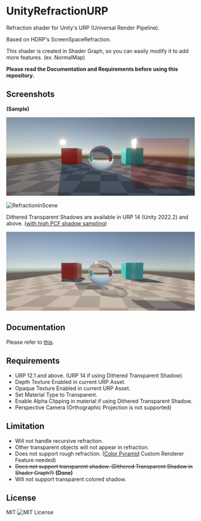 UnityRefractionURP
=============

 Refraction shader for Unity's URP (Universal Render Pipeline).

 Based on HDRP's ScreenSpaceRefraction.

 This shader is created in Shader Graph, so you can easily modify it to add more features. (ex. NormalMap)

 **Please read the Documentation and Requirements before using this repository.**

Screenshots
------------
**(Sample)**

 ![Sample](https://github.com/jiaozi158/UnityRefractionURP/blob/main/Documentation/Images/Demo/Sample.jpg)

 ![RefractionInScene](https://github.com/jiaozi158/UnityRefractionURP/blob/main/Documentation/Images/Demo/RefractionInScene.gif)

Dithered Transparent Shadows are available in URP 14 (Unity 2022.2) and above. ([with high PCF shadow sampling](https://github.com/Unity-Technologies/Graphics/blob/master/Packages/com.unity.render-pipelines.universal/CHANGELOG.md#added-1))

 ![DitheredTransparentShadow](https://github.com/jiaozi158/UnityRefractionURP/blob/main/Documentation/Images/Demo/DitheredTransparentShadow.jpg)

Documentation
------------
Please refer to [this](https://github.com/jiaozi158/UnityRefractionURP/blob/main/Documentation/Documentation.md).

Requirements
------------
- URP 12.1 and above. (URP 14 if using Dithered Transparent Shadow)
- Depth Texture Enabled in current URP Asset.
- Opaque Texture Enabled in current URP Asset.
- Set Material Type to Transparent.
- Enable Alpha Clipping in material if using Dithered Transparent Shadow.
- Perspective Camera (Orthographic Projection is not supported)

Limitation
------------
- Will not handle recursive refraction.
- Other transparent objects will not appear in refraction. 
- Does not support rough refraction. ([Color Pyramid](https://docs.unity3d.com/Packages/com.unity.render-pipelines.high-definition@12.0/manual/Custom-Pass-buffers-pyramids.html) Custom Renderer Feature needed)
- ~~Does not support transparent shadow. (Dithered Transparent Shadow in Shader Graph?)~~ **(Done)**
- Will not support transparent colored shadow.

License
------------
MIT ![MIT License](http://img.shields.io/badge/license-MIT-blue.svg?style=flat)